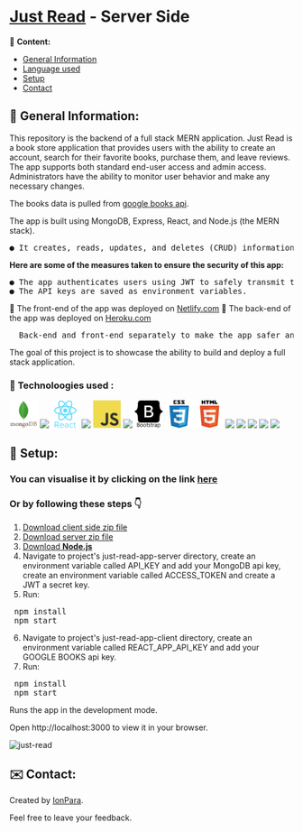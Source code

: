 # [Just Read]( https://just-read.onrender.com/) - Server Side

📃 **Content:**
- [General Information ](#General-Information)
- [Language used](#languages)
- [Setup](#setup)
- [Contact](#contact)

 ## 📑 General Information:
 
This repository is the backend of a full stack MERN application.
Just Read is a book store application that provides users with the ability to create an account, search for their favorite books, purchase them, and leave reviews. The app supports both standard end-user access and admin access. Administrators have the ability to monitor user behavior and make any necessary changes.

The books data is pulled from [google books api](https://developers.google.com/books).


The app is built using MongoDB, Express, React, and Node.js (the MERN stack).<br>
<pre>● It creates, reads, updates, and deletes (CRUD) information from MongoDB.</pre>

<b>Here are some of the measures taken to ensure the security of this app:</b> <br>
<pre>● The app authenticates users using JWT to safely transmit the information between client and server.
● The API keys are saved as environment variables.</pre> 

:floppy_disk: The front-end of the app was deployed on [Netlify.com](https://netlify.com/)
:floppy_disk: The back-end of the app was deployed on [Heroku.com](https://heroku.com/)
 <pre>  Back-end and front-end separately to make the app safer and easier to debug.</pre>

The goal of this project is to showcase the ability to build and deploy a full stack application. 

### 🔣 <a id="languages">Technoloogies used </a>:

<p align="left">
<img src="https://raw.githubusercontent.com/devicons/devicon/master/icons/mongodb/mongodb-original-wordmark.svg" alt="mongodb" width="50" height="50"/>
<img src="https://skillicons.dev/icons?i=express&theme=light"/>
<img src="https://raw.githubusercontent.com/devicons/devicon/master/icons/react/react-original-wordmark.svg" alt="react" width="50" height="50"/>
<img src="https://skillicons.dev/icons?i=nodejs&theme=light"/>
<img src="https://raw.githubusercontent.com/devicons/devicon/master/icons/javascript/javascript-original.svg" alt="javascript" width="50" height="50"/>
<img src="https://skillicons.dev/icons?i=redux&theme=light"/>
<img src="https://raw.githubusercontent.com/devicons/devicon/master/icons/bootstrap/bootstrap-plain-wordmark.svg" alt="bootstrap" width="50" height="50"/>
<img src="https://raw.githubusercontent.com/devicons/devicon/master/icons/css3/css3-original-wordmark.svg" alt="css3" width="50" height="50"/> 
<img src="https://raw.githubusercontent.com/devicons/devicon/master/icons/html5/html5-original-wordmark.svg" alt="html5" width="50" height="50"/>
<img src="https://skillicons.dev/icons?i=tailwind&theme=light"/>
<img src="https://skillicons.dev/icons?i=vscode&theme=light"/>
<img src="https://img.icons8.com/color/48/null/java-web-token.png"/>
<img src="https://skillicons.dev/icons?i=git&theme=light"/>
<img src="https://skillicons.dev/icons?i=github&theme=light"/>
</p>


## 📘 <a id="setup">Setup</a>:

### You can visualise it by clicking on the link [here](https://just-read.netlify.app/)

### Or by following these steps :point_down:

1. [Download client side zip file](https://github.com/IonPara/just-read-app-client/archive/refs/heads/main.zip)
2. [Download server zip file](https://github.com/IonPara/just-read-app-server/archive/refs/heads/main.zip)
3. [Download **Node.js**](https://nodejs.org/dist/v18.13.0/node-v18.13.0-x64.msi)
4. Navigate to project's just-read-app-server directory, create an environment variable called API_KEY and add your MongoDB api key, create an environment variable called ACCESS_TOKEN and create a JWT a secret key.
5. Run: 
<pre> npm install 
 npm start 
</pre>
6. Navigate to project's just-read-app-client directory, create an environment variable called REACT_APP_API_KEY and add your GOOGLE BOOKS api key.
7. Run: 
<pre> npm install 
 npm start 
</pre>


Runs the app in the development mode.

Open http://localhost:3000 to view it in your browser.

![just-read](https://user-images.githubusercontent.com/84988051/222515015-f555971a-1c79-47d5-9c65-b95def1ca825.png)

## ✉️ <a id="contact">Contact</a>:

Created by [IonPara](https://github.com/IonPara).

Feel free to leave your feedback.